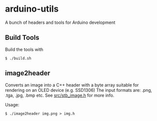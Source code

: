 # arduino-utils
A bunch of headers and tools for Arduino development

## Build Tools

Build the tools with

    $ ./build.sh


## image2header

Converts an image into a C++ header with a byte array suitable for rendering on an OLED device (e.g. SSD1306)
The input formats are: .png, .tga, .jpg, .bmp etc. See [src/stb_image.h](src/stb_image.h) for more info.

Usage:

    $ ./image2header img.png > img.h
